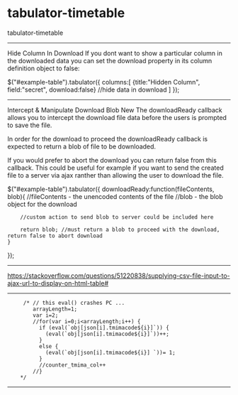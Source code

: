 # tabulator-timetable
tabulator-timetable




_________________

Hide Column In Download
If you dont want to show a particular column in the downloaded data you can set the download property in its column definition object to false:

$("#example-table").tabulator({
    columns:[
        {title:"Hidden Column", field:"secret", download:false} //hide data in download
    ]
});



_______

Intercept & Manipulate Download Blob New
The downloadReady callback allows you to intercept the download file data before the users is prompted to save the file.

In order for the download to proceed the downloadReady callback is expected to return a blob of file to be downloaded.

If you would prefer to abort the download you can return false from this callback. This could be useful for example if you want to send the created file to a server via ajax ranther than allowing the user to download the file.

$("#example-table").tabulator({
    downloadReady:function(fileContents, blob){
        //fileContents - the unencoded contents of the file
        //blob - the blob object for the download

        //custom action to send blob to server could be included here

        return blob; //must return a blob to proceed with the download, return false to abort download
    }
});


____________
https://stackoverflow.com/questions/51220838/supplying-csv-file-input-to-ajax-url-to-display-on-html-table#

__________________


         /* // this eval() crashes PC ...
			arrayLength=1;
			var i=2;
            //for(var i=0;i<arrayLength;i++) {
              if (eval(`obj[json[i].tmimacode${i}]`)) {
                (eval(`obj[json[i].tmimacode${i}]`))++;
              }
              else {
                (eval(`obj[json[i].tmimacode${i}] `))= 1;
              }     
              //counter_tmima_col++
            //}
		*/

__________________